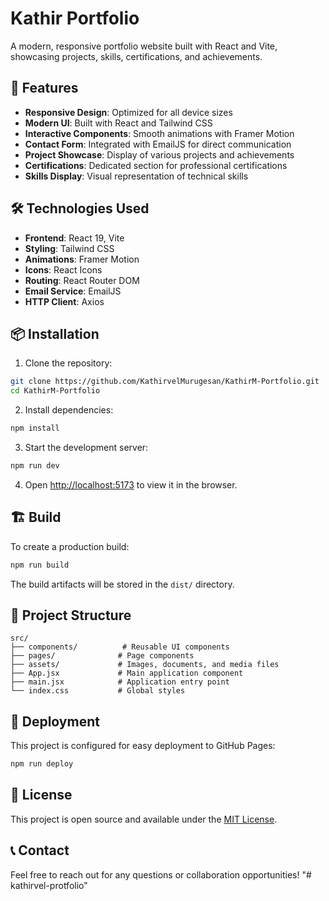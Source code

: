 # Kathir Portfolio

A modern, responsive portfolio website built with React and Vite, showcasing projects, skills, certifications, and achievements.

## 🚀 Features

- **Responsive Design**: Optimized for all device sizes
- **Modern UI**: Built with React and Tailwind CSS
- **Interactive Components**: Smooth animations with Framer Motion
- **Contact Form**: Integrated with EmailJS for direct communication
- **Project Showcase**: Display of various projects and achievements
- **Certifications**: Dedicated section for professional certifications
- **Skills Display**: Visual representation of technical skills

## 🛠️ Technologies Used

- **Frontend**: React 19, Vite
- **Styling**: Tailwind CSS
- **Animations**: Framer Motion
- **Icons**: React Icons
- **Routing**: React Router DOM
- **Email Service**: EmailJS
- **HTTP Client**: Axios

## 📦 Installation

1. Clone the repository:
```bash
git clone https://github.com/KathirvelMurugesan/KathirM-Portfolio.git
cd KathirM-Portfolio
```

2. Install dependencies:
```bash
npm install
```

3. Start the development server:
```bash
npm run dev
```

4. Open [http://localhost:5173](http://localhost:5173) to view it in the browser.

## 🏗️ Build

To create a production build:

```bash
npm run build
```

The build artifacts will be stored in the `dist/` directory.

## 📁 Project Structure

```
src/
├── components/          # Reusable UI components
├── pages/              # Page components
├── assets/             # Images, documents, and media files
├── App.jsx             # Main application component
├── main.jsx            # Application entry point
└── index.css           # Global styles
```

## 🚀 Deployment

This project is configured for easy deployment to GitHub Pages:

```bash
npm run deploy
```

## 📄 License

This project is open source and available under the [MIT License](LICENSE).

## 📞 Contact

Feel free to reach out for any questions or collaboration opportunities!
"# kathirvel-protfolio" 
